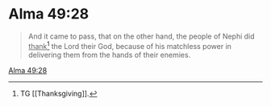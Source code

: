 # Alma 49:28

> And it came to pass, that on the other hand, the people of Nephi did <u>thank</u>[^a] the Lord their God, because of his matchless power in delivering them from the hands of their enemies.

[Alma 49:28](https://www.churchofjesuschrist.org/study/scriptures/bofm/alma/49?lang=eng&id=p28#p28)


[^a]: TG [[Thanksgiving]].
